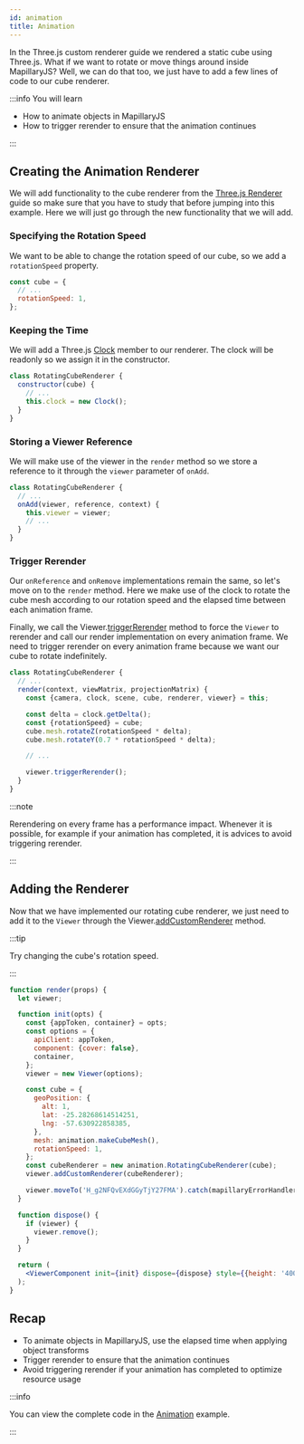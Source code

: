 ```yaml
---
id: animation
title: Animation
---
```


In the Three.js custom renderer guide we rendered a static cube using Three.js. What if we want to rotate or move things around inside MapillaryJS? Well, we can do that too, we just have to add a few lines of code to our cube renderer.

:::info You will learn

- How to animate objects in MapillaryJS
- How to trigger rerender to ensure that the animation continues

:::

## Creating the Animation Renderer

We will add functionality to the cube renderer from the [Three.js Renderer](/docs/extension/three-custom-renderer) guide so make sure that you have to study that before jumping into this example. Here we will just go through the new functionality that we will add.

### Specifying the Rotation Speed

We want to be able to change the rotation speed of our cube, so we add a `rotationSpeed` property.

```js
const cube = {
  // ...
  rotationSpeed: 1,
};
```

### Keeping the Time

We will add a Three.js [Clock](https://threejs.org/docs/index.html?q=clock#api/en/core/Clock) member to our renderer. The clock will be readonly so we assign it in the constructor.

```js
class RotatingCubeRenderer {
  constructor(cube) {
    // ...
    this.clock = new Clock();
  }
}
```

### Storing a Viewer Reference

We will make use of the viewer in the `render` method so we store a reference to it through the `viewer` parameter of `onAdd`.

```js
class RotatingCubeRenderer {
  // ...
  onAdd(viewer, reference, context) {
    this.viewer = viewer;
    // ...
  }
}
```

### Trigger Rerender

Our `onReference` and `onRemove` implementations remain the same, so let's move on to the `render` method. Here we make use of the clock to rotate the cube mesh according to our rotation speed and the elapsed time between each animation frame.

Finally, we call the Viewer.[triggerRerender](/api/classes/viewer.viewer-1#triggerrerender) method to force the `Viewer` to rerender and call our render implementation on every animation frame. We need to trigger rerender on every animation frame because we want our cube to rotate indefinitely.

```js
class RotatingCubeRenderer {
  // ...
  render(context, viewMatrix, projectionMatrix) {
    const {camera, clock, scene, cube, renderer, viewer} = this;

    const delta = clock.getDelta();
    const {rotationSpeed} = cube;
    cube.mesh.rotateZ(rotationSpeed * delta);
    cube.mesh.rotateY(0.7 * rotationSpeed * delta);

    // ...

    viewer.triggerRerender();
  }
}
```

:::note

Rerendering on every frame has a performance impact. Whenever it is possible, for example if your animation has completed, it is advices to avoid triggering rerender.

:::

## Adding the Renderer

Now that we have implemented our rotating cube renderer, we just need to add it to the `Viewer` through the Viewer.[addCustomRenderer](/api/classes/viewer.viewer-1#addcustomrenderer) method.

:::tip

Try changing the cube's rotation speed.

:::

```jsx live
function render(props) {
  let viewer;

  function init(opts) {
    const {appToken, container} = opts;
    const options = {
      apiClient: appToken,
      component: {cover: false},
      container,
    };
    viewer = new Viewer(options);

    const cube = {
      geoPosition: {
        alt: 1,
        lat: -25.28268614514251,
        lng: -57.630922858385,
      },
      mesh: animation.makeCubeMesh(),
      rotationSpeed: 1,
    };
    const cubeRenderer = new animation.RotatingCubeRenderer(cube);
    viewer.addCustomRenderer(cubeRenderer);

    viewer.moveTo('H_g2NFQvEXdGGyTjY27FMA').catch(mapillaryErrorHandler);
  }

  function dispose() {
    if (viewer) {
      viewer.remove();
    }
  }

  return (
    <ViewerComponent init={init} dispose={dispose} style={{height: '400px'}} />
  );
}
```

## Recap

- To animate objects in MapillaryJS, use the elapsed time when applying object transforms
- Trigger rerender to ensure that the animation continues
- Avoid triggering rerender if your animation has completed to optimize resource usage

:::info

You can view the complete code in the [Animation](/examples/animation) example.

:::
